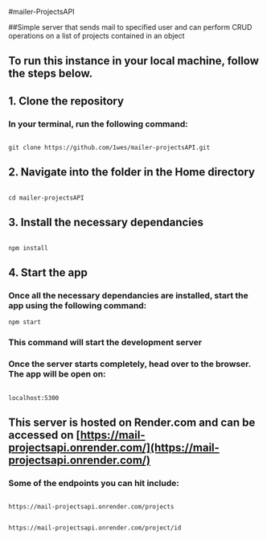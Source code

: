 #mailer-ProjectsAPI

##Simple server that sends mail to specified user and can perform CRUD operations on a list of projects contained in an object

## To run this instance in your local machine, follow the steps below.

## 1. Clone the repository

### In your terminal, run the following command:

```

git clone https://github.com/1wes/mailer-projectsAPI.git
```

## 2. Navigate into the folder in the Home directory

```

cd mailer-projectsAPI
```

## 3. Install the necessary dependancies

```

npm install
```

## 4. Start the app

### Once all the necessary dependancies are installed, start the app using the following command:

```
npm start
```

### This command will start the development server

### Once the server starts completely, head over to the browser. The app will be open on:

```

localhost:5300
```

## This server is hosted on Render.com and can be accessed on [https://mail-projectsapi.onrender.com/](https://mail-projectsapi.onrender.com/)

### Some of the endpoints you can hit include:

```

https://mail-projectsapi.onrender.com/projects
```
```

https://mail-projectsapi.onrender.com/project/id
```

